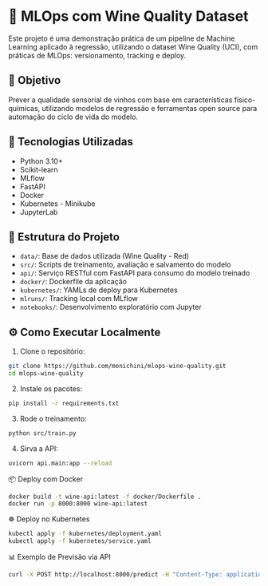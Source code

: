# 🧪 MLOps com Wine Quality Dataset

Este projeto é uma demonstração prática de um pipeline de Machine Learning aplicado à regressão, utilizando o dataset Wine Quality (UCI), com práticas de MLOps: versionamento, tracking e deploy.

## 🎯 Objetivo

Prever a qualidade sensorial de vinhos com base em características físico-químicas, utilizando modelos de regressão e ferramentas open source para automação do ciclo de vida do modelo.

## 🚀 Tecnologias Utilizadas

- Python 3.10+
- Scikit-learn
- MLflow
- FastAPI
- Docker
- Kubernetes - Minikube
- JupyterLab

## 🧱 Estrutura do Projeto

- `data/`: Base de dados utilizada (Wine Quality - Red)
- `src/`: Scripts de treinamento, avaliação e salvamento do modelo
- `api/`: Serviço RESTful com FastAPI para consumo do modelo treinado
- `docker/`: Dockerfile da aplicação
- `kubernetes/`: YAMLs de deploy para Kubernetes
- `mlruns/`: Tracking local com MLflow
- `notebooks/`: Desenvolvimento exploratório com Jupyter

## ⚙️ Como Executar Localmente

1. Clone o repositório:

```bash
git clone https://github.com/menichini/mlops-wine-quality.git
cd mlops-wine-quality
```

2. Instale os pacotes:

```bash
pip install -r requirements.txt
```

3. Rode o treinamento:

```bash
python src/train.py
```

4. Sirva a API:

```bash
uvicorn api.main:app --reload
```

📦 Deploy com Docker

```bash
docker build -t wine-api:latest -f docker/Dockerfile .
docker run -p 8000:8000 wine-api:latest
```

☸️ Deploy no Kubernetes

```bash
kubectl apply -f kubernetes/deployment.yaml
kubectl apply -f kubernetes/service.yaml
```

📊 Exemplo de Previsão via API

```bash
curl -X POST http://localhost:8000/predict -H "Content-Type: application/json" -d '{"features": [7.4, 0.7, 0, 1.9, 0.076, 11, 34, 0.9978, 3.51, 0.56, 9.4]}'
```
